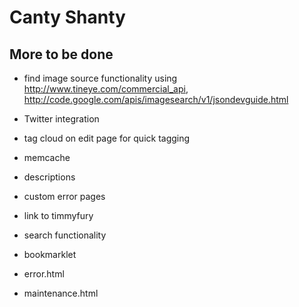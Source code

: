 # Canty Shanty

## More to be done

* find image source functionality using http://www.tineye.com/commercial_api, http://code.google.com/apis/imagesearch/v1/jsondevguide.html
* Twitter integration
* tag cloud on edit page for quick tagging
* memcache
* descriptions
* custom error pages
* link to timmyfury
* search functionality
* bookmarklet

* error.html
* maintenance.html